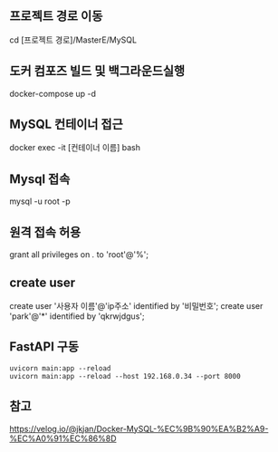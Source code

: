 ## 프로젝트 경로 이동
cd [프로젝트 경로]/MasterE/MySQL

## 도커 컴포즈 빌드 및 백그라운드실행
docker-compose up -d

## MySQL 컨테이너 접근
docker exec -it [컨테이너 이름] bash

## Mysql 접속
mysql -u root -p

## 원격 접속 허용
grant all privileges on *.* to 'root'@'%';

## create user
create user '사용자 이름'@'ip주소' identified by '비밀번호';
create user 'park'@'*' identified by 'qkrwjdgus';

## FastAPI 구동
```
uvicorn main:app --reload
uvicorn main:app --reload --host 192.168.0.34 --port 8000
```


## 참고
https://velog.io/@jkjan/Docker-MySQL-%EC%9B%90%EA%B2%A9-%EC%A0%91%EC%86%8D
